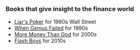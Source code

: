 ### Books that give insight to the finance world
- [Liar's Poker](https://en.wikipedia.org/wiki/Liar%27s_Poker) for 1980s Wall Street
- [When Genius Failed](https://en.wikipedia.org/wiki/When_Genius_Failed) for 1990s
- [More Money Than God](https://en.wikipedia.org/wiki/More_Money_Than_God) for 2000s
- [Flash Boys](https://en.wikipedia.org/wiki/Flash_Boys) for 2010s